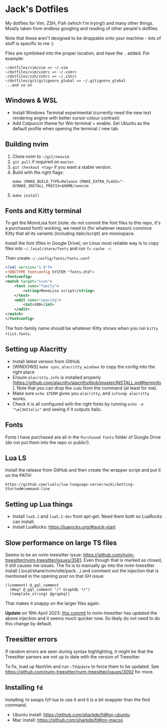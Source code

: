 # Jack's Dotfiles

My dotfiles for Vim, ZSH, Fish (which I'm trying!) and many other things. Mostly taken from endless googling and reading of other people's dotfiles.

Note that these aren't designed to be droppable onto your machine - lots of stuff is specific to me :)

Files are symlinked into the proper location, and have the `.` added. For example:

```
~/dotfiles/vim/vim => ~/.vim
~/dotfiles/vim/vimrc => ~/.vimrc
~/dotfiles/zsh/zshrc => ~/.zshrc
~/dotfiles/git/gitignore_global => ~/.gitignore_global
...and so on
```

## Windows & WSL
- Install Windows Terminal experimental (currently need the new text rendering engine with better cursor colour contrast)
- Add Catpuccin theme for Win terminal + enable. Set Ubuntu as the default profile when opening the terminal / new tab.

## Building nvim

1. Clone nvim to `~/git/neovim`.
1. `git pull` if required on `master.`
1. `git checkout <tag>` if you want a stable version.
1. Build with the right flags:
    ```
    make CMAKE_BUILD_TYPE=Release CMAKE_EXTRA_FLAGS="-DCMAKE_INSTALL_PREFIX=$HOME/neovim
    ```
1. `make install`


## Fonts and Kitty terminal

To get the MonoLisa font (note: do not commit the font files to this repo, it's a purchased font!) working, we need to (for whatever reason) convince Kitty that all its variants (including italic/script) are monospace.

Install the font (files in Google Drive); on Linux most reliable way is to copy files into `~/.local/share/fonts` and run `fc-cache -r`.

Then create `~/.config/fonts/fonts.conf`:

```xml
<?xml version="1.0"?>
<!DOCTYPE fontconfig SYSTEM "fonts.dtd">
<fontconfig>
<match target="scan">
    <test name="family">
        <string>MonoLisa script</string>
    </test>
    <edit name="spacing">
        <int>100</int>
    </edit>
</match>
</fontconfig>
```

The font-family name should be whatever Kitty shows when you run `kitty +list-fonts`.

## Setting up Alacritty
- Install latest version from GitHub
- [WINDOWS] `make sync_alacritty_windows` to copy the config into the right place
- Ensure `alacritty.info` is installed properly [https://github.com/alacritty/alacritty/blob/master/INSTALL.md#terminfo]. Note that you can drop the `sudo` from the command (at least for me).
- Make sure `echo $TERM` gives you `alacritty`, and `infocmp alacritty` works.
- Check it is all configured with the right fonts by running `echo -e "\e[3mItalic"` and seeing if it outputs italic.

## Fonts

Fonts I have purchased are all in the `Purchased Fonts` folder of Google Drive (do not put them into the repo or public!).

## Lua LS

Install the release from GitHub and then create the wrapper script and put it on the PATH:

```
https://github.com/luals/lua-language-server/wiki/Getting-Started#command-line
```

## Setting up Lua things

- Install `lua5.1` and `lua5.1-dev` from apt-get. Need them both so LuaRocks can install.
- Install LuaRocks: https://luarocks.org/#quick-start

## Slow performance on large TS files

Seems to be an nvim-treesitter issue: https://github.com/nvim-treesitter/nvim-treesitter/issues/3581.
Even though that is marked as closed, it still causes me issues. The fix is to manually go into the nvim-treesitter install (.local/share/nvim/site/pack...) and comment out the injection that is mentioned in the opening post on that GH issue:
```
((comment) @_gql_comment
  (#eq? @_gql_comment "/* GraphQL */")
  (template_string) @graphql)
```
That makes it snappy on the larger files again.

**Update** on 19th April 2023: [this commit](https://github.com/nvim-treesitter/nvim-treesitter/commit/da7f886ab5dde87b7c9bbae1c1eb99aa63a74e55) to nvim-treesitter has updated the above injection and it seems much quicker now. So likely do not need to do this change by default.

## Treesitter errors

If random errors are seen during syntax highlighting, it might be that the Treesitter parsers are not up to date with the version of Treesitter.

To fix, load up NeoVim and run `:TSUpdate` to force them to be updated. See https://github.com/nvim-treesitter/nvim-treesitter/issues/3092 for more.

## Installing `fd`

Installing `fd` swaps fzf-lua to use it and it is a bit snappier than the find command.

- Ubuntu install: https://github.com/sharkdp/fd#on-ubuntu
- Mac install: https://github.com/sharkdp/fd#on-macos

